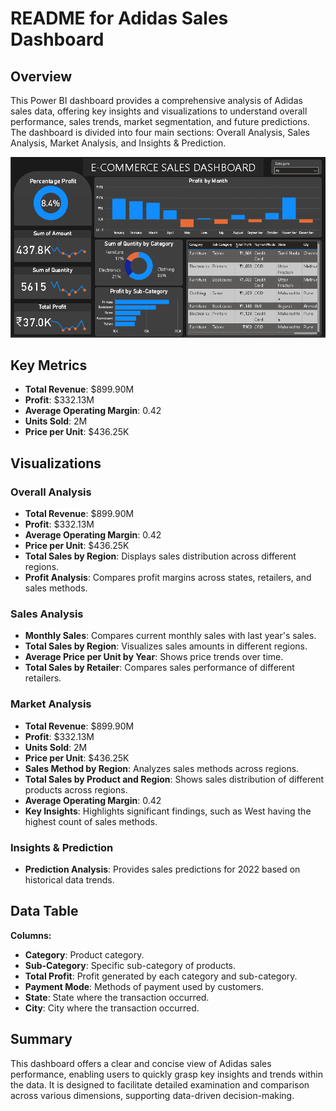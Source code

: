 # README for Adidas Sales Dashboard

## Overview
This Power BI dashboard provides a comprehensive analysis of Adidas sales data, offering key insights and visualizations to understand overall performance, sales trends, market segmentation, and future predictions. The dashboard is divided into four main sections: Overall Analysis, Sales Analysis, Market Analysis, and Insights & Prediction.

![Dashboard Overview](E-Commerce-Sales-Analysis/Files/E-Commerce-Dashboard.PNG)

## Key Metrics
- **Total Revenue**: $899.90M
- **Profit**: $332.13M
- **Average Operating Margin**: 0.42
- **Units Sold**: 2M
- **Price per Unit**: $436.25K

## Visualizations

### Overall Analysis
- **Total Revenue**: $899.90M
- **Profit**: $332.13M
- **Average Operating Margin**: 0.42
- **Price per Unit**: $436.25K
- **Total Sales by Region**: Displays sales distribution across different regions.
- **Profit Analysis**: Compares profit margins across states, retailers, and sales methods.

### Sales Analysis
- **Monthly Sales**: Compares current monthly sales with last year's sales.
- **Total Sales by Region**: Visualizes sales amounts in different regions.
- **Average Price per Unit by Year**: Shows price trends over time.
- **Total Sales by Retailer**: Compares sales performance of different retailers.

### Market Analysis
- **Total Revenue**: $899.90M
- **Profit**: $332.13M
- **Units Sold**: 2M
- **Price per Unit**: $436.25K
- **Sales Method by Region**: Analyzes sales methods across regions.
- **Total Sales by Product and Region**: Shows sales distribution of different products across regions.
- **Average Operating Margin**: 0.42
- **Key Insights**: Highlights significant findings, such as West having the highest count of sales methods.

### Insights & Prediction
- **Prediction Analysis**: Provides sales predictions for 2022 based on historical data trends.

## Data Table

**Columns:**
- **Category**: Product category.
- **Sub-Category**: Specific sub-category of products.
- **Total Profit**: Profit generated by each category and sub-category.
- **Payment Mode**: Methods of payment used by customers.
- **State**: State where the transaction occurred.
- **City**: City where the transaction occurred.

## Summary
This dashboard offers a clear and concise view of Adidas sales performance, enabling users to quickly grasp key insights and trends within the data. It is designed to facilitate detailed examination and comparison across various dimensions, supporting data-driven decision-making.
